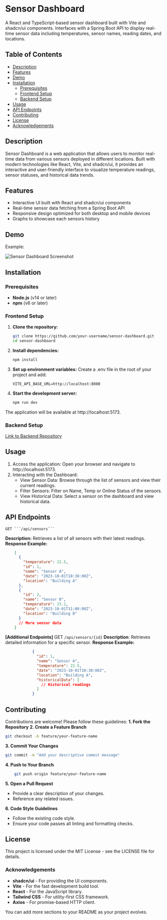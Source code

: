 # **Sensor Dashboard**

A React and TypeScript-based sensor dashboard built with Vite and shadcn/ui components. Interfaces with a Spring Boot API to display real-time sensor data including temperatures, sensor names, reading dates, and locations.

## **Table of Contents**

- [Description](#description)
- [Features](#features)
- [Demo](#demo)
- [Installation](#installation)
  - [Prerequisites](#prerequisites)
  - [Frontend Setup](#frontend-setup)
  - [Backend Setup](#backend-setup)
- [Usage](#usage)
- [API Endpoints](#api-endpoints)
- [Contributing](#contributing)
- [License](#license)
- [Acknowledgements](#acknowledgements)

## **Description**

Sensor Dashboard is a web application that allows users to monitor real-time data from various sensors deployed in different locations. Built with modern technologies like React, Vite, and shadcn/ui, it provides an interactive and user-friendly interface to visualize temperature readings, sensor statuses, and historical data trends.

## **Features**

- Interactive UI built with React and shadcn/ui components
- Real-time sensor data fetching from a Spring Boot API
- Responsive design optimized for both desktop and mobile devices
- Graphs to showcase each sensors history

## **Demo**

Example:

![Sensor Dashboard Screenshot](https://github.com/user-attachments/assets/2545cfc7-a016-4dc0-8437-c92f656b196e)

<!-- **Live Demo:** [https://your-demo-link.com](https://your-demo-link.com)  -->

## **Installation**

### **Prerequisites**

- **Node.js** (v14 or later)
- **npm** (v6 or later)

### **Frontend Setup**

1. **Clone the repository:**

   ```bash
   git clone https://github.com/your-username/sensor-dashboard.git
   cd sensor-dashboard
2. **Install dependencies:**
    ```bash
    npm install
3. **Set up environment variables:**
Create a .env file in the root of your project and add:
    ```env
    VITE_API_BASE_URL=http://localhost:8080
4. **Start the development server:**
    ```bash
    npm run dev
The application will be available at http://localhost:5173.

### Backend Setup
[Link to Backend Repository](https://github.com/NicoleNilsson/esp32BackendTemp)

## Usage
1. Access the application:
Open your browser and navigate to http://localhost:5173.
2. Interacting with the Dashboard:
    - View Sensor Data: Browse through the list of sensors and view their current readings.
    - Filter Sensors: Filter on Name, Temp or Online Status of the sensors.
    - View Historical Data: Select a sensor on the dashboard and view historical data.

## API Endpoints
    GET ```/api/sensors```
**Description:** Retrieves a list of all sensors with their latest readings.
**Response Example:**
```json
    [
      {
        "temperature": 22.5,
        "id": 1,
        "name": "Sensor A",
        "date": "2023-10-01T10:30:00Z",
        "location": "Building A"
      },
      {
        "id": 2,
        "name": "Sensor B",
        "temperature": 23.1,
        "date": "2023-10-01T11:00:00Z",
        "location": "Building B"
      }
      // More sensor data
    ]
```
**[Additional Endpoints]**
    GET ```/api/sensors/{id}```
**Description**: Retrieves detailed information for a specific sensor.
**Response Example:**
```json
            {
              "id": 1,
              "name": "Sensor A",
              "temperature": 22.5,
              "date": "2023-10-01T10:30:00Z",
              "location": "Building A",
              "historicalData": [
                // Historical readings
              ]
            }
```
## Contributing
Contributions are welcome! Please follow these guidelines:
**1. Fork the Repository**
**2. Create a Feature Branch**
```bash
git checkout -b feature/your-feature-name
```
**3. Commit Your Changes**
```bash
git commit -m "Add your descriptive commit message"
```
**4. Push to Your Branch**
```bash
    git push origin feature/your-feature-name
```
**5. Open a Pull Request**
- Provide a clear description of your changes.
- Reference any related issues.

**6. Code Style Guidelines**
- Follow the existing code style.
- Ensure your code passes all linting and formatting checks.

## License
This project is licensed under the MIT License - see the LICENSE file for details.

### Acknowledgements
- **shadcn/ui** - For providing the UI components.
- **Vite** - For the fast development build tool.
- **React** - For the JavaScript library.
- **Tailwind CSS** - For utility-first CSS framework.
- **Axios** - For promise-based HTTP client.

You can add more sections to your README as your project evolves.
<!-- ### Testing
[Instructions on how to run tests, if applicable.]
### Deployment
[Instructions for deploying the project to a live environment.] -->

